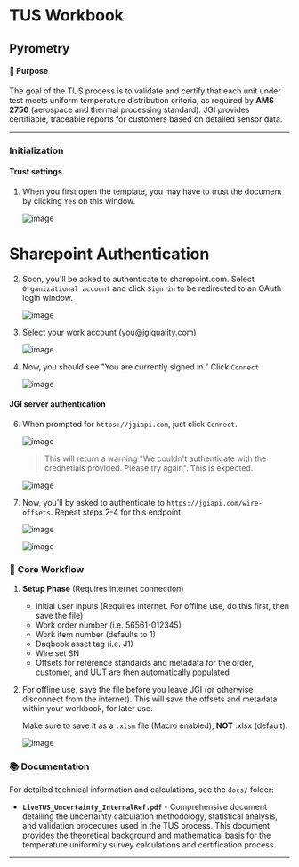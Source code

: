 # TUS Workbook
## Pyrometry

#### 🎯 **Purpose**
The goal of the TUS process is to validate and certify that each unit under test meets uniform temperature distribution criteria, as required by **AMS 2750** (aerospace and thermal processing standard). JGI provides certifiable, traceable reports for customers based on detailed sensor data.

---

### Initialization

#### Trust settings

1. When you first open the template, you may have to trust the document by clicking `Yes` on this window.

   ![image](https://github.com/user-attachments/assets/b04805df-24e9-457a-b5fc-4834d254861e)

# Sharepoint Authentication

2. Soon, you'll be asked to authenticate to sharepoint.com. Select `Organizational account` and click `Sign in` to be redirected to an OAuth login window.

   ![image](https://github.com/user-attachments/assets/13446558-20d6-4e32-9b2b-14473747c75c)


3. Select your work account (you@jgiquality.com)

   ![image](https://github.com/user-attachments/assets/a09f10c1-6549-4cf8-857e-487315c2a98a)

4. Now, you should see "You are currently signed in." Click `Connect`

   ![image](https://github.com/user-attachments/assets/bb8451b9-8fec-42b7-981b-f288ca042c97)

#### JGI server authentication

6. When prompted for `https://jgiapi.com`, just click `Connect`.

   ![image](https://github.com/user-attachments/assets/f9cd3763-809f-4b31-9823-90032e1669d8)

   > This will return a warning "We couldn't authenticate with the crednetials provided. Please try again". This is expected.

   ![image](https://github.com/user-attachments/assets/b59042bd-ea69-4f31-97d7-525936571f6c)

7. Now, you'll by asked to authenticate to `https://jgiapi.com/wire-offsets`.  Repeat steps 2-4 for this endpoint.

   ![image](https://github.com/user-attachments/assets/0b0a41b2-5ece-40a6-aa43-c30a7775962d)

   ![image](https://github.com/user-attachments/assets/29da3139-63ea-459f-b5dd-39557ae92e1b)


### 🧪 **Core Workflow**

1. **Setup Phase** (Requires internet connection)
   - Initial user inputs (Requires internet. For offline use, do this first, then save the file)
    - Work order number (i.e. 56561-012345)
    - Work item number (defaults to 1)
    - Daqbook asset tag (i.e. J1)
    - Wire set SN
   - Offsets for reference standards and metadata for the order, customer, and UUT are then automatically populated

2. For offline use, save the file before you leave JGI (or otherwise disconnect from the internet).  This will save the offsets and metadata within your workbook, for later use.

   

   Make sure to save it as a `.xlsm` file (Macro enabled),  **NOT** .xlsx (default).

   ![image](https://github.com/user-attachments/assets/c095c94a-bb21-43f4-825b-91c63ce32dfd)

### 📚 **Documentation**

For detailed technical information and calculations, see the `docs/` folder:

- **`LiveTUS_Uncertainty_InternalRef.pdf`** - Comprehensive document detailing the uncertainty calculation methodology, statistical analysis, and validation procedures used in the TUS process. This document provides the theoretical background and mathematical basis for the temperature uniformity survey calculations and certification process.

---
